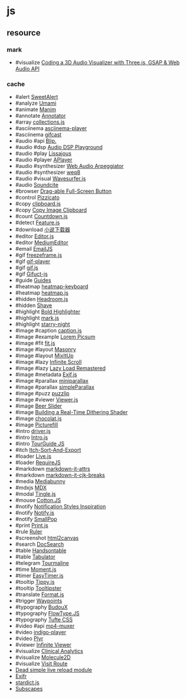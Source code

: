 # js

## resource

### mark

- #visualize [Coding a 3D Audio Visualizer with Three.js, GSAP & Web Audio API](https://tympanus.net/codrops/2025/06/18/coding-a-3d-audio-visualizer-with-three-js-gsap-web-audio-api/)

### cache

- #alert [SweetAlert](https://sweetalert.js.org)
- #analyze [Umami](https://umami.is)
- #animate [Manim](https://docs.manim.community/en/stable/index.html)
- #annotate [Annotator](https://annotatorjs.org)
- #array [collections.js](https://www.collectionsjs.com)
- #asciinema [asciinema-player](https://github.com/asciinema/asciinema-player)
- #asciinema [gifcast](https://github.com/dstein64/gifcast)
- #audio #api [Blip.](https://github.com/jshanley/blip)
- #audio #dsp [Audio DSP Playground](https://github.com/acarabott/audio-dsp-playground)
- #audio #play [Lissajous](https://github.com/kylestetz/lissajous)
- #audio #player [APlayer](https://aplayer.js.org)
- #audio #synthesizer [Web Audio Arpeggiator](https://github.com/desandro/arpeggiator)
- #audio #synthesizer [weq8](https://github.com/teropa/weq8)
- #audio #visual [Wavesurfer.js](https://wavesurfer.xyz)
- #audio [Soundcite](https://github.com/NUKnightLab/soundcite)
- #browser [Drag-able Full-Screen Button](https://addons.mozilla.org/en-US/android/addon/drag-able-full-screen-button/)
- #control [Pizzicato](https://alemangui.github.io/pizzicato)
- #copy [clipboard.js](https://clipboardjs.com)
- #copy [Copy Image Clipboard](https://github.com/LuanEdCosta/copy-image-clipboard)
- #count [Countdown.js](https://countdownjs.org)
- #detect [Feature.js](https://featurejs.com)
- #download [小说下载器](https://github.com/404-novel-project/novel-downloader)
- #editor [Editor.js](https://editorjs.io)
- #editor [MediumEditor](https://github.com/yabwe/medium-editor)
- #email [EmailJS](https://emailjs.com)
- #gif [freezeframe.js](https://ctrl-freaks.github.io/freezeframe.js)
- #gif [gif-player](https://captaincodeman.github.io/gif-player/components/gif-player/demo)
- #gif [gif.js](https://jnordberg.github.io/gif.js)
- #gif [Gifuct-js](https://matt-way.github.io/gifuct-js)
- #guide [Guides](https://github.com/daybrush/guides)
- #heatmap [heatmap-keyboard](https://www.patrick-wied.at/projects/heatmap-keyboard)
- #heatmap [heatmap.js](https://www.patrick-wied.at/static/heatmapjs)
- #hidden [Headroom.js](https://wicky.nillia.ms/headroom.js)
- #hidden [Shave](https://dollarshaveclub.github.io/shave)
- #highlight [Bold Highlighter](https://github.com/acciojob/bold-highlighter-Ankitakamthe153)
- #highlight [mark.js](https://markjs.io)
- #highlight [starry-night](https://github.com/wooorm/starry-night)
- #image #caption [caption.js](https://captionjs.com)
- #image #example [Lorem Picsum](https://picsum.photos)
- #image #fit [fit.js](https://soulwire.github.io/fit.js)
- #image #layout [Masonry](https://masonry.desandro.com)
- #image #layout [MixItUp](https://github.com/patrickkunka/mixitup)
- #image #lazy [Infinite Scroll](https://infinite-scroll.com)
- #image #lazy [Lazy Load Remastered](https://appelsiini.net/projects/lazyload)
- #image #metadata [Exif.js](https://github.com/exif-js/exif-js)
- #image #parallax [miniparallax](https://github.com/minimax711/miniparallax)
- #image #parallax [simpleParallax](https://simpleparallax.com)
- #image #puzz [puzzlip](https://github.com/lnenad/puzzlip)
- #image #viewer [Viewer.js](https://github.com/fengyuanchen/viewerjs)
- #image [Beer Slider](https://pepsized.com/demo/beer-slider-responsive-accessible-before-after-slider-demo)
- #image [Building a Real-Time Dithering Shader](https://tympanus.net/codrops/2025/06/04/building-a-real-time-dithering-shader/)
- #image [chocolat.js](https://chocolat.insipi.de)
- #image [Picturefill](https://scottjehl.github.io/picturefill)
- #intro [driver.js](https://driverjs.com)
- #intro [Intro.js](https://introjs.com)
- #intro [TourGuide JS](https://tourguidejs.com)
- #itch [Itch-Sort-And-Export](https://github.com/6uhrmittag/Itch-Sort-And-Export)
- #loader [Live.js](https://livejs.com)
- #loader [RequireJS](https://requirejs.org)
- #markdown [markdown-it-attrs](https://github.com/arve0/markdown-it-attrs)
- #markdown [markdown-it-cjk-breaks](https://github.com/markdown-it/markdown-it-cjk-breaks)
- #media [Mediabunny](https://github.com/Vanilagy/mediabunny)
- #mdxjs [MDX](https://mdxjs.com)
- #modal [Tingle.js](https://github.com/robinparisi/tingle)
- #mouse [Cotton.JS](https://cotton123236.github.io/CottonJS)
- #notify [Notification Styles Inspiration](https://github.com/codrops/NotificationStyles)
- #notify [Notify.js](https://notifyjs.jpillora.com)
- #notify [SmallPop](https://silvio-r.github.io/spop)
- #print [Print.js](https://printjs.crabbly.com)
- #rule [Ruler](https://github.com/daybrush/ruler)
- #screenshot [html2canvas](https://github.com/niklasvh/html2canvas)
- #search [DocSearch](https://docsearch.algolia.com)
- #table [Handsontable](https://github.com/handsontable/handsontable)
- #table [Tabulator](https://tabulator.info)
- #telegram [Tourmaline](https://tourmaline.dev)
- #time [Moment.js](https://momentjs.com)
- #timer [EasyTimer.js](https://albert-gonzalez.github.io/easytimer.js)
- #tooltip [Tippy.js](https://atomiks.github.io/tippyjs)
- #tooltip [Tooltipster](https://calebjacob.github.io/tooltipster)
- #translate [Format.js](https://formatjs.io)
- #trigger [Waypoints](http://imakewebthings.com/waypoints)
- #typography [BudouX](https://github.com/google/budoux)
- #typography [FlowType.JS](https://simplefocus.com/flowtype)
- #typography [Tufte CSS](https://github.com/edwardtufte/tufte-css)
- #video #api [mp4-muxer](https://github.com/Vanilagy/mp4-muxer)
- #video [indigo-player](https://github.com/matvp91/indigo-player)
- #video [Plyr](https://plyr.io)
- #viewer [Infinite Viewer](https://github.com/daybrush/infinite-viewer)
- #visualize [Clinical Analytics](https://dash.gallery/dash-clinical-analytics)
- #visualize [Molecule2D](https://dash.gallery/dash-molecule-2d-viewer)
- #visualize [Visit Route](https://echarts.apache.org/examples/en/editor.html?c=geo-svg-lines&lang=js)
- [Dead simple live reload module](https://github.com/Kalabasa/simple-live-reload)
- [Exifr](https://github.com/MikeKovarik/exifr)
- [stardict.js](https://github.com/tuxor1337/stardict.js)
- [Subscapes](https://github.com/mattdesl/subscapes)
